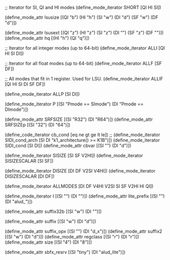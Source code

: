 ;; Iterator for SI, QI and HI modes
(define_mode_iterator SHORT [QI HI SI])

(define_mode_attr lsusize [(QI "b") (HI "h") (SI "w") (DI "d") (SF "w") (DF "d")])

(define_mode_attr lsusext [(QI "z") (HI "z") (SI "z") (DI "") (SF "z") (DF "")])
(define_mode_attr hq [(HI "h") (QI "q")])

;; Iterator for all integer modes (up to 64-bit)
(define_mode_iterator ALLI [QI HI SI DI])

;; Iterator for all float modes (up to 64-bit)
(define_mode_iterator ALLF [SF DF])

;; All modes that fit in 1 register. Used for LSU.
(define_mode_iterator ALLIF [QI HI SI DI SF DF])

(define_mode_iterator ALLP [SI DI])

(define_mode_iterator P [(SI "Pmode == SImode") (DI "Pmode == DImode")])

(define_mode_attr SRFSIZE [(SI "R32") (DI "R64")])
(define_mode_attr SRFSIZEp [(SI "32") (DI "64")])

(define_code_iterator cb_cond [eq ne gt ge lt le])
;; (define_mode_iterator SIDI_cond_arch [SI DI "k1_architecture() >= K1B")])
(define_mode_iterator SIDI_cond [SI DI])
(define_mode_attr cbvar [(SI "") (DI "d")])

(define_mode_iterator SISIZE [SI SF V2HI])
(define_mode_iterator SISIZESCALAR [SI SF])

(define_mode_iterator DISIZE [DI DF V2SI V4HI])
(define_mode_iterator DISIZESCALAR [DI DF])

(define_mode_iterator ALLMODES [DI DF V4HI V2SI SI SF V2HI HI QI])

(define_mode_iterator I [(SI "") (DI "")])
(define_mode_attr lite_prefix [(SI "") (DI "alud_")])

(define_mode_attr suffix32b [(SI "w") (DI "")])

(define_mode_attr suffix [(SI "w") (DI "d")])

(define_mode_attr suffix_opx [(SI "") (DI "d_x")])
(define_mode_attr suffix2 [(SI "w") (DI "d")])
(define_mode_attr regclass [(SI "r") (DI "r")])
(define_mode_attr size [(SI "4") (DI "8")])

(define_mode_attr sbfx_resrv [(SI "tiny") (DI "alud_lite")])
